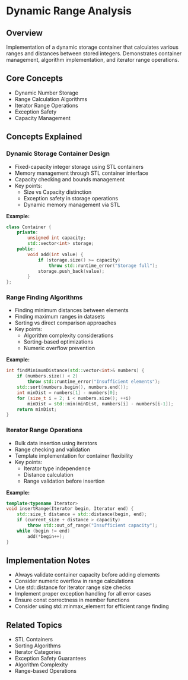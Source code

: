 # Dynamic Range Analysis

## Overview
Implementation of a dynamic storage container that calculates various ranges and distances between stored integers. Demonstrates container management, algorithm implementation, and iterator range operations.

## Core Concepts
- Dynamic Number Storage
- Range Calculation Algorithms
- Iterator Range Operations
- Exception Safety
- Capacity Management

## Concepts Explained

### Dynamic Storage Container Design
- Fixed-capacity integer storage using STL containers
- Memory management through STL container interface
- Capacity checking and bounds management
- Key points:
  - Size vs Capacity distinction
  - Exception safety in storage operations
  - Dynamic memory management via STL

**Example:**
```cpp
class Container {
    private:
        unsigned int capacity;
        std::vector<int> storage;
    public:
        void add(int value) {
            if (storage.size() >= capacity)
                throw std::runtime_error("Storage full");
            storage.push_back(value);
        }
};
```

### Range Finding Algorithms
- Finding minimum distances between elements
- Finding maximum ranges in datasets
- Sorting vs direct comparison approaches
- Key points:
  - Algorithm complexity considerations
  - Sorting-based optimizations
  - Numeric overflow prevention

**Example:**
```cpp
int findMinimumDistance(std::vector<int>& numbers) {
    if (numbers.size() < 2)
        throw std::runtime_error("Insufficient elements");
    std::sort(numbers.begin(), numbers.end());
    int minDist = numbers[1] - numbers[0];
    for (size_t i = 2; i < numbers.size(); ++i)
        minDist = std::min(minDist, numbers[i] - numbers[i-1]);
    return minDist;
}
```

### Iterator Range Operations
- Bulk data insertion using iterators
- Range checking and validation
- Template implementation for container flexibility
- Key points:
  - Iterator type independence
  - Distance calculation
  - Range validation before insertion

**Example:**
```cpp
template<typename Iterator>
void insertRange(Iterator begin, Iterator end) {
    std::size_t distance = std::distance(begin, end);
    if (current_size + distance > capacity)
        throw std::out_of_range("Insufficient capacity");
    while (begin != end)
        add(*begin++);
}
```

## Implementation Notes
- Always validate container capacity before adding elements
- Consider numeric overflow in range calculations
- Use std::distance for iterator range size checks
- Implement proper exception handling for all error cases
- Ensure const correctness in member functions
- Consider using std::minmax_element for efficient range finding

## Related Topics
- STL Containers
- Sorting Algorithms
- Iterator Categories
- Exception Safety Guarantees
- Algorithm Complexity
- Range-based Operations